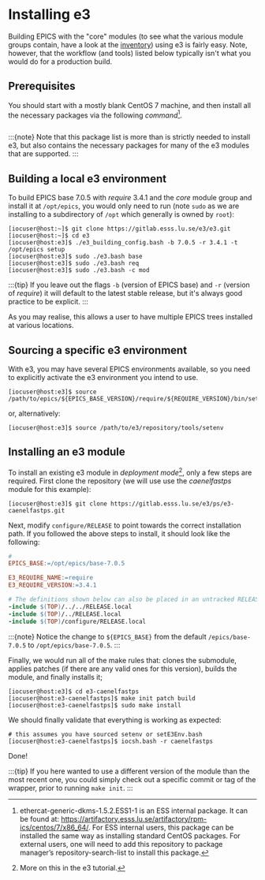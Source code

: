 # Installing e3

Building EPICS with the "core" modules (to see what the various module groups contain, have a look at the [inventory](https://gitlab.esss.lu.se/e3/e3/-/blob/master/tools/e3-inventory.yaml)) using e3 is fairly easy. Note, however, that the workflow (and tools) listed below typically isn't what you would do for a production build.

## Prerequisites

You should start with a mostly blank CentOS 7 machine, and then install all the necessary packages via the following *command*[^prereqlist].

```{include} ../includes/deps.md
```

:::{note}
Note that this package list is more than is strictly needed to install e3, but also contains the necessary packages for many of the e3 modules that are supported.
:::

## Building a local e3 environment

To build EPICS base 7.0.5 with *require* 3.4.1 and the *core* module group and install it at `/opt/epics`, you would only need to run (note `sudo` as we are installing to a subdirectory of `/opt` which generally is owned by `root`):

```console
[iocuser@host:~]$ git clone https://gitlab.esss.lu.se/e3/e3.git
[iocuser@host:~]$ cd e3
[iocuser@host:e3]$ ./e3_building_config.bash -b 7.0.5 -r 3.4.1 -t /opt/epics setup
[iocuser@host:e3]$ sudo ./e3.bash base
[iocuser@host:e3]$ sudo ./e3.bash req
[iocuser@host:e3]$ sudo ./e3.bash -c mod
```

:::{tip}
If you leave out the flags `-b` (version of EPICS base) and `-r` (version of *require*) it will default to the latest stable release, but it's always good practice to be explicit.
:::

As you may realise, this allows a user to have multiple EPICS trees installed at various locations.

## Sourcing a specific e3 environment

With e3, you may have several EPICS environments available, so you need to explicitly activate the e3 environment you intend to use.

```console
[iocuser@host:e3]$ source /path/to/epics/${EPICS_BASE_VERSION}/require/${REQUIRE_VERSION}/bin/setE3Env.bash
```

or, alternatively:

```console
[iocuser@host:e3]$ source /path/to/e3/repository/tools/setenv
```

## Installing an e3 module

To install an existing e3 module in *deployment mode*[^depmode], only a few steps are required. First clone the repository (we will use use the *caenelfastps* module for this example):

```console
[iocuser@host:e3]$ git clone https://gitlab.esss.lu.se/e3/ps/e3-caenelfastps.git
```

Next, modify `configure/RELEASE` to point towards the correct installation path. If you followed the above steps to install, it should look like the following:

```makefile
#
EPICS_BASE:=/opt/epics/base-7.0.5

E3_REQUIRE_NAME:=require
E3_REQUIRE_VERSION:=3.4.1

# The definitions shown below can also be placed in an untracked RELEASE.local
-include $(TOP)/../../RELEASE.local
-include $(TOP)/../RELEASE.local
-include $(TOP)/configure/RELEASE.local
```

:::{note}
Notice the change to `${EPICS_BASE}` from the default `/epics/base-7.0.5` to `/opt/epics/base-7.0.5`.
:::

Finally, we would run all of the make rules that: clones the submodule, applies patches (if there are any valid ones for this version), builds the module, and finally installs it;

```console
[iocuser@host:e3]$ cd e3-caenelfastps
[iocuser@host:e3-caenelfastps]$ make init patch build
[iocuser@host:e3-caenelfastps]$ sudo make install
```

We should finally validate that everything is working as expected:

```console
# this assumes you have sourced setenv or setE3Env.bash
[iocuser@host:e3-caenelfastps]$ iocsh.bash -r caenelfastps
```

Done!

:::{tip}
If you here wanted to use a different version of the module than the most recent one, you could simply check out a specific commit or tag of the wrapper, prior to running `make init`.
:::


[^prereqlist]: ethercat-generic-dkms-1.5.2.ESS1-1 is an ESS internal package. It can be found at: https://artifactory.esss.lu.se/artifactory/rpm-ics/centos/7/x86_64/. For ESS internal users, this package can be installed the same way as installing standard CentOS packages. For external users, one will need to add this repository to package manager’s repository-search-list to install this package.
[^depmode]: More on this in the e3 tutorial.
